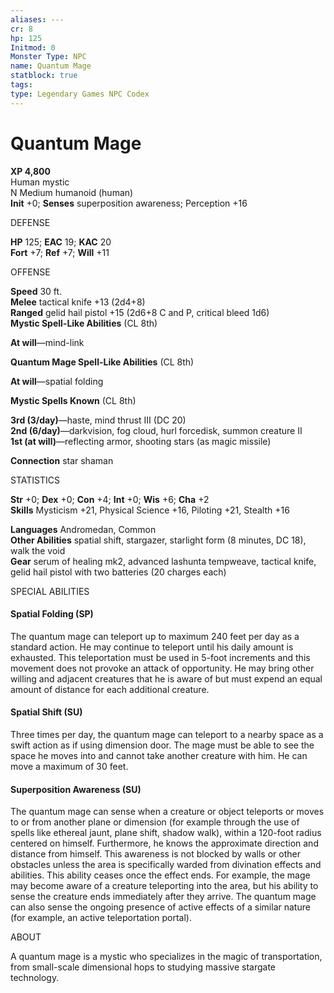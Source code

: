 ```yaml
---
aliases: ---
cr: 8
hp: 125
Initmod: 0
Monster Type: NPC
name: Quantum Mage
statblock: true
tags: 
type: Legendary Games NPC Codex
---
```


# Quantum Mage

**XP 4,800**  
Human mystic  
N Medium humanoid (human)  
**Init** +0; **Senses** superposition awareness; Perception +16

DEFENSE

**HP** 125; **EAC** 19; **KAC** 20  
**Fort** +7; **Ref** +7; **Will** +11

OFFENSE

**Speed** 30 ft.  
**Melee** tactical knife +13 (2d4+8)  
**Ranged** gelid hail pistol +15 (2d6+8 C and P, critical bleed 1d6)  
**Mystic Spell-Like Abilities** (CL 8th)

**At will**—mind-link

**Quantum Mage Spell-Like Abilities** (CL 8th)

**At will**—spatial folding

**Mystic Spells Known** (CL 8th)

**3rd (3/day)**—haste, mind thrust III (DC 20)  
**2nd (6/day)**—darkvision, fog cloud, hurl forcedisk, summon creature II  
**1st (at will)**—reflecting armor, shooting stars (as magic missile)

**Connection** star shaman

STATISTICS

**Str** +0; **Dex** +0; **Con** +4; **Int** +0; **Wis** +6; **Cha** +2  
**Skills** Mysticism +21, Physical Science +16, Piloting +21, Stealth +16

**Languages** Andromedan, Common  
**Other Abilities** spatial shift, stargazer, starlight form (8 minutes, DC 18), walk the void  
**Gear** serum of healing mk2, advanced lashunta tempweave, tactical knife, gelid hail pistol with two batteries (20 charges each)

SPECIAL ABILITIES

#### Spatial Folding (SP)

The quantum mage can teleport up to maximum 240 feet per day as a standard action. He may continue to teleport until his daily amount is exhausted. This teleportation must be used in 5-foot increments and this movement does not provoke an attack of opportunity. He may bring other willing and adjacent creatures that he is aware of but must expend an equal amount of distance for each additional creature.

#### Spatial Shift (SU)

Three times per day, the quantum mage can teleport to a nearby space as a swift action as if using dimension door. The mage must be able to see the space he moves into and cannot take another creature with him. He can move a maximum of 30 feet.

#### Superposition Awareness (SU)

The quantum mage can sense when a creature or object teleports or moves to or from another plane or dimension (for example through the use of spells like ethereal jaunt, plane shift, shadow walk), within a 120-foot radius centered on himself. Furthermore, he knows the approximate direction and distance from himself. This awareness is not blocked by walls or other obstacles unless the area is specifically warded from divination effects and abilities. This ability ceases once the effect ends. For example, the mage may become aware of a creature teleporting into the area, but his ability to sense the creature ends immediately after they arrive. The quantum mage can also sense the ongoing presence of active effects of a similar nature (for example, an active teleportation portal).

ABOUT

A quantum mage is a mystic who specializes in the magic of transportation, from small-scale dimensional hops to studying massive stargate technology.
